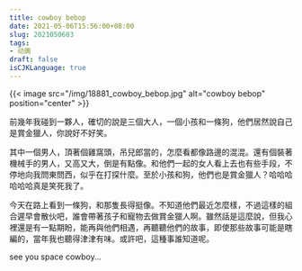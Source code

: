 ```yaml
---
title: cowboy bebop
date: 2021-05-06T15:56:00+08:00
slug: 2021050603
tags: 
- 动画
draft: false
isCJKLanguage: true
---
```


{{< image src="/img/18881_cowboy_bebop.jpg" alt="cowboy bebop" position="center" >}}

前幾年我碰到一夥人，確切的說是三個大人，一個小孩和一條狗，他們居然說自己是賞金獵人，你說好不好笑。

其中一個男人，頂著個雞窩頭，吊兒郎當的，怎麼看都像路邊的混混。還有個裝著機械手的男人，又高又大，倒是有點像。和他們一起的女人看上去也有些手段，不停地向我問東問西，似乎在打探什麼。至於小孩和狗，他們也是賞金獵人？哈哈哈哈哈哈真是笑死我了。

今天在路上看到一條狗，和那隻長得挺像。不知道他們最近怎麼樣，不過這樣的組合遲早會散伙吧，誰會帶著孩子和寵物去做賞金獵人啊。雖然話是這麼說，但我心裡還是有一點期盼，能再與他們相遇，再聽聽他們的故事，即使那些故事可能是瞎編的，當年我也聽得津津有味。或許吧，這種事誰知道呢。

see you space cowboy...